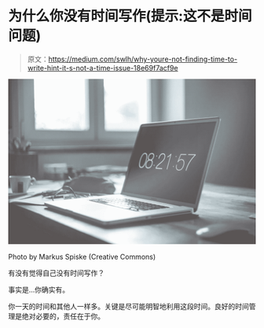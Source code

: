 # 为什么你没有时间写作(提示:这不是时间问题)

> 原文：<https://medium.com/swlh/why-youre-not-finding-time-to-write-hint-it-s-not-a-time-issue-18e69f7acf9e>

![](img/88ca8652456be9ea836ccf2a445c02ab.png)

Photo by Markus Spiske (Creative Commons)

有没有觉得自己没有时间写作？

事实是…你确实有。

你一天的时间和其他人一样多。关键是尽可能明智地利用这段时间。良好的时间管理是绝对必要的，责任在于你。